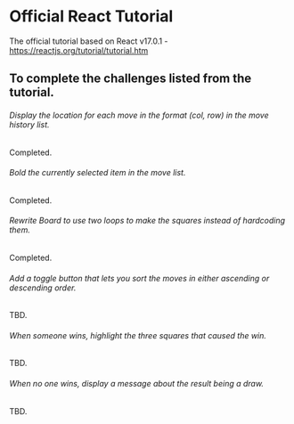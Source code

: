 # Official React Tutorial

The official tutorial based on React v17.0.1 - https://reactjs.org/tutorial/tutorial.htm

##  To complete the challenges listed from the tutorial.


###### Display the location for each move in the format (col, row) in the move history list.
Completed.

###### Bold the currently selected item in the move list.
Completed.

###### Rewrite Board to use two loops to make the squares instead of hardcoding them.
Completed.

###### Add a toggle button that lets you sort the moves in either ascending or descending order.
TBD.

###### When someone wins, highlight the three squares that caused the win.
TBD.

###### When no one wins, display a message about the result being a draw.
TBD.